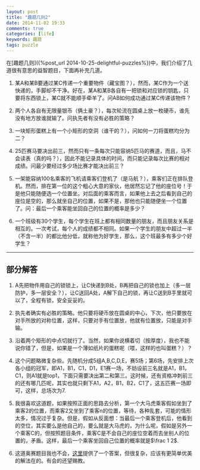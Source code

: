 ```yaml
---
layout: post
title: "趣题几则2"
date: 2014-11-02 19:33
comments: true
categories: [life]
keywords: 趣题
tags: puzzle
---
```


在[趣题几则]({%post_url 2014-10-25-delightful-puzzles%})中，我们介绍了几道很有意思的益智题目，下面再补充几道。<!--more-->

1. 某A和某B要通过某C传递一个重要物件（藏宝图？），然而，某C作为一个送快递的，手脚却不干净。好在，某A和某B各自有一把锁和对应锁的钥匙，只要将东西锁上，某C就不能顺手牵羊了。问AB如何成功通过某C传递该物件？

2. 两个人各自有无限量银币（俩土豪？），每次轮流在圆桌上放一枚硬币，谁先没有地方放谁就输了。问执先者有没有必胜的策略？

3. 一块矩形蛋糕上有一个小矩形的空洞（谁干的？），问如何一刀将蛋糕均分为二？

4. 25匹赛马要决出前三，然而只有一条每次只能容纳5匹马的赛道，而且，马不会读表（真的吗？），因此不能记录具体的时间，而只能记录每次比赛的相对成绩。问最少要经过多少场比赛才能决出前三？

5. 一架能容纳100名乘客的飞机请乘客们登机了（是马航？），乘客们正在排队登机。然而，排在第一位的这个粗心大意的家伙，他居然忘记了他的座位号！于是他只能随便选一个位置坐。对后面的乘客而言，如果他上去之后看到自己的座位是空的，那么就坐自己的位置，如果不是，那他也只能随便坐一个位置了。问：最后一个乘客能坐回自己的位置的概率是多少？

6. 一个班级有30个学生，每个学生在班上都有相同数量的朋友，而且朋友关系是相互的。一次考试，每个人的成绩都不相同。如果一个学生的朋友中超过一半（不含一半）的都比他分低，就称他为好学生，那么，这个班最多有多少个好学生？

--------------------------


部分解答
---

1. A先把物件用自己的锁锁上，让C快递到B处，B再把自己的锁也加上（多一层防护，多一层安全？），让C送回A处，A解下自己的锁，再让C送到B手里就可以了，全程有锁，安全妥妥的。
  
2. 执先者确实有必胜的策略。他只要将硬币放在圆桌的中心，下次，他只要放在对手所放的对称位置，这样，只要对手有位置放，他就有位置放，只能是对手输。    

3. 沿着两个矩形的中点切就行了。当然，如果你说横着切（按厚度），我也不能说你错了，但是，如果是一个薄如纸片的蛋糕呢（喂，这样的也叫蛋糕？）？

4. 这个问题略微复杂些。先随机分成5组A,B,C,D,E，赛5场；第6场，先安排上次各小组的冠军，即A1，B1，C1，D1，E1赛一场，不妨设前三名就是A1，B1，C1，则A1就是top1，下面只需要决出第二和第三。这时候，还有资格冲刺前三的还有哪几匹呢，其实也就只剩下A1，A2，B1，B2，C1了，这五匹赛一场即可，这样，总场次为7.

5. 我很喜欢这道题，如果按照正面的思路去分析，第一个大马虎乘客假如坐到了乘客2的位置，而乘客2又坐到了乘客n的位置，等待，各种乱套，可能的情形太多，情况过于复杂。但是，假如从反面想：当最后一个乘客登机后，他看到的空位，其实要么是他自己的，要么就是大马虎的，为什么呢，假如是另外一个乘客C的，但按照题目条件，乘客C是不会自己的座位空着而去坐别人的位置的，矛盾。这样，最后一个乘客坐回自己位置的概率就是$\frac 1 2$.  

6. 这道奥赛题目我也不会，[这里](http://www.charlesgao.com/?p=171)提供了一个答案，但很复杂，应该有更简单优美的解法在的。有会的还望赐教。  
